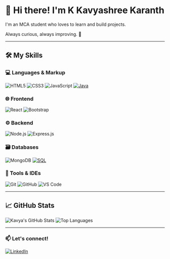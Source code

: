 # 👋 Hi there! I'm K Kavyashree Karanth

I'm an MCA student who loves to learn and build projects.  

Always curious, always improving. 🌱

---

## 🛠️ My Skills

### 💻 Languages & Markup
![HTML5](https://img.shields.io/badge/HTML-E34F26?style=for-the-badge&logo=html5&logoColor=white)
![CSS3](https://img.shields.io/badge/CSS-1572B6?style=for-the-badge&logo=css3&logoColor=white)
![JavaScript](https://img.shields.io/badge/JavaScript-F7DF1E?style=for-the-badge&logo=javascript&logoColor=black)
[![Java](https://img.shields.io/badge/Java-ED8B00?style=for-the-badge&logo=java&logoColor=white)](https://docs.oracle.com/en/java/)


### 🌐 Frontend
![React](https://img.shields.io/badge/React-20232A?style=for-the-badge&logo=react&logoColor=61DAFB)
![Bootstrap](https://img.shields.io/badge/Bootstrap-7952B3?style=for-the-badge&logo=bootstrap&logoColor=white)

### ⚙️ Backend
![Node.js](https://img.shields.io/badge/Node.js-339933?style=for-the-badge&logo=nodedotjs&logoColor=white)
![Express.js](https://img.shields.io/badge/Express.js-000000?style=for-the-badge&logo=express&logoColor=white)

### 🗃️ Databases
![MongoDB](https://img.shields.io/badge/MongoDB-4EA94B?style=for-the-badge&logo=mongodb&logoColor=white)
[![SQL](https://img.shields.io/badge/SQL-4479A1?style=for-the-badge&logo=mysql&logoColor=white)](https://www.w3schools.com/sql/)


### 🔧 Tools & IDEs
![Git](https://img.shields.io/badge/Git-F05032?style=for-the-badge&logo=git&logoColor=white)
![GitHub](https://img.shields.io/badge/GitHub-181717?style=for-the-badge&logo=github&logoColor=white)
![VS Code](https://img.shields.io/badge/VSCode-007ACC?style=for-the-badge&logo=visual-studio-code&logoColor=white)

---

## 📈 GitHub Stats 

![Kavya's GitHub Stats](https://github-readme-stats.vercel.app/api?username=KavyaKaranth&show_icons=true&theme=radical)
![Top Languages](https://github-readme-stats.vercel.app/api/top-langs/?username=KavyaKaranth&layout=compact&theme=radical)

---

### 📫 Let's connect!

[![LinkedIn](https://img.shields.io/badge/LinkedIn-blue?style=for-the-badge&logo=linkedin&logoColor=white)](https://www.linkedin.com/in/k-kavyashree-karanth-7ba63126a)

  
